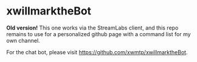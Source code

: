 # xwillmarktheBot

**Old version!** This one works via the StreamLabs client, and this repo remains to use for a personalized github page with a command list for my own channel.

For the chat bot, please visit https://github.com/xwmtp/xwillmarktheBot.
